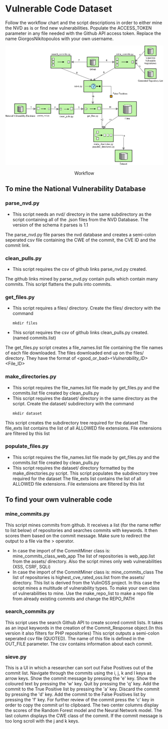 # Vulnerable Code Dataset

Follow the workflow chart and the script descriptions in order to either mine the NVD as is or find new vulnerabilities. 
Populate the ACCESS_TOKEN parameter in any file needed with the Github API access token. Replace the name GiorgosNikitopoulos
with your own username.
<p align="center">
<img src="docs/diagram.png">
</p>
<p align="center">Workflow</p>

## To mine the National Vulnerability Database
### parse_nvd.py
- This script needs an nvd/ directory in the same subdirectory as the script containing all of the .json files from the NVD Database. The version of the schema it parses is 1.1

The parse_nvd.py file parses the nvd database and creates a semi-colon seperated csv file containing the CWE of the commit, the CVE ID and the commit link.

### clean_pulls.py
- This script requires the csv of github links parse_nvd.py created. 

The github links mined by parse_nvd.py contain pulls which contain many commits. This script flattens the pulls into commits. 
### get_files.py
- This script requires a files/ directory. Create the files/ directory with the command
    ```
    mkdir files
    ```
- This script requires the csv of github links clean_pulls.py created. (named commits.list) 

The get_files.py script creates a file_names.list file containing the file names of each file downloaded. 
The files downloaded end up on the files/ directory. They have the format of <good_or_bad>_<Vulnerability_ID>_<File_ID> 

### make_directories.py
- This script requires the file_names.list file made by get_files.py and the commits.list file created by clean_pulls.py
- This script requires the dataset/ directory in the same directory as the script. Create the dataset/ subdirectory with the command 
    ```
    mkdir dataset
    ```
This script creates the subdirectory tree required for the dataset 
The file_exts list contains the list of all ALLOWED file extensions. File extensions are filtered by this list 

### populate_files.py
- This script requires the file_names.list file made by get_files.py and the commits.list file created by clean_pulls.py
- This script requires the dataset/ directory formatted by the make_directories.py script. 
This script populates the subdirectory tree required for the dataset 
The file_exts list contains the list of all ALLOWED file extensions. File extensions are filtered by this list 

## To find your own vulnerable code
### mine_commits.py
This script mines commits from github. It receives a list (for the name reffer to list below) of repositories and searches commits with keywords. It then scores them based on the commit message.
Make sure to redirect the output to a file via the > operator. 
- In case the import of the CommitMiner class is: mine_commits_class_web_app
  The list of repositories is web_app.list from the assets/ directory.
  Also the script mines only web vulnerabilities (XSS, CSRF, SQLi)
- In case the import of the CommitMiner class is: mine_commits_class
  The list of repositories is highest_cve_rated_oss.list from the assets/ directory. This list is derived from the
  VulinOSS project. 
  In this case the script mines a multitude of vulnerability types. 
To make your own class of vulnerabilities to mine. Use the make_repo_list to make a repo file from already existing
commits and change the REPO_PATH 
### search_commits.py
This script uses the search Github API to create scored commit lists. It takes as an input keywords in the creation of the Commit_Response object.(In this version it also filters for PHP repositories) This script outputs a semi-colon seperated csv file (QUOTED). The name of this file is defined in the OUT_FILE parameter. The csv contains information about each commit. 
### sieve.py
This is a UI in which a researcher can sort out False Positives out of the commit list. Navigate through the commits using the i, j, k and l keys as arrow keys. Show the commit message by pressing the 'e' key. Show the coloured text by pressing the 'w' key. Quit by pressing the 'q' key. Add the commit to the True Positive list by pressing the 'a' key. Discard the commit by pressing the 'd' key. Add the commit to the False Positives list by pressing the 'f' key. For further review
of the commit press the 'c' key in order to copy the commit url to clipboard. 
The two center columns display the scores of the Random Forest model and the Neural Network model. The last column displays the CWE class of the commit. 
If the commit message is too long scroll with the j and k keys.

